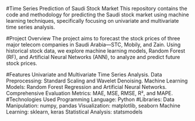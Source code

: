 #Time Series Prediction of Saudi Stock Market
This repository contains the code and methodology for predicting the Saudi stock market using machine learning techniques, specifically focusing on univariate and multivariate time series analysis.

#Project Overview
The project aims to forecast the stock prices of three major telecom companies in Saudi Arabia—STC, Mobily, and Zain. Using historical stock data, we explore machine learning models, Random Forest (RF), and Artificial Neural Networks (ANN), to analyze and predict future stock prices.

#Features
Univariate and Multivariate Time Series Analysis.
Data Preprocessing: Standard Scaling and Wavelet Denoising.
Machine Learning Models: Random Forest Regression and Artificial Neural Networks.
Comprehensive Evaluation Metrics: MAE, MSE, RMSE, R², and MAPE.
#Technologies Used
Programming Language: Python
#Libraries:
Data Manipulation: numpy, pandas
Visualization: matplotlib, seaborn
Machine Learning: sklearn, keras
Statistical Analysis: statsmodels
